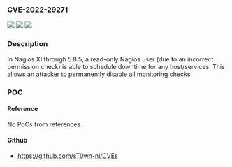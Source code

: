 ### [CVE-2022-29271](https://cve.mitre.org/cgi-bin/cvename.cgi?name=CVE-2022-29271)
![](https://img.shields.io/static/v1?label=Product&message=n%2Fa&color=blue)
![](https://img.shields.io/static/v1?label=Version&message=n%2Fa&color=blue)
![](https://img.shields.io/static/v1?label=Vulnerability&message=n%2Fa&color=brighgreen)

### Description

In Nagios XI through 5.8.5, a read-only Nagios user (due to an incorrect permission check) is able to schedule downtime for any host/services. This allows an attacker to permanently disable all monitoring checks.

### POC

#### Reference
No PoCs from references.

#### Github
- https://github.com/sT0wn-nl/CVEs

